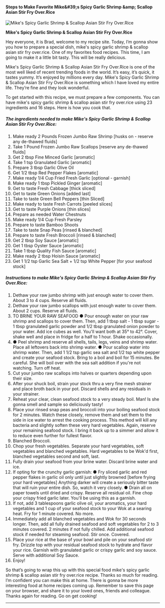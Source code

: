             

#### Steps to Make Favorite Mike&amp;#39;s Spicy Garlic Shrimp &amp;amp; Scallop Asian Stir Fry Over.Rice

![Mike's Spicy Garlic Shrimp &amp; Scallop Asian Stir Fry Over.Rice](https://img-global.cpcdn.com/recipes/38feef909591bebf/751x532cq70/mikes-spicy-garlic-shrimp-scallop-asian-stir-fry-overrice-recipe-main-photo.jpg)

**Mike's Spicy Garlic Shrimp &amp; Scallop Asian Stir Fry Over.Rice**

Hey everyone, it is Brad, welcome to my recipe site. Today, I’m gonna show you how to prepare a special dish, mike's spicy garlic shrimp & scallop asian stir fry over.rice. One of my favorites food recipes. This time, I am going to make it a little bit tasty. This will be really delicious.

Mike's Spicy Garlic Shrimp & Scallop Asian Stir Fry Over.Rice is one of the most well liked of recent trending foods in the world. It’s easy, it’s quick, it tastes yummy. It’s enjoyed by millions every day. Mike's Spicy Garlic Shrimp & Scallop Asian Stir Fry Over.Rice is something which I have loved my entire life. They’re fine and they look wonderful.

To get started with this recipe, we must prepare a few components. You can have mike's spicy garlic shrimp & scallop asian stir fry over.rice using 23 ingredients and 16 steps. Here is how you cook that.

##### The ingredients needed to make Mike's Spicy Garlic Shrimp & Scallop Asian Stir Fry Over.Rice:

1.  Make ready 2 Pounds Frozen Jumbo Raw Shrimp \[husks on - reserve any de-thawed fluids\]
2.  Take 1 Pound Frozen Jumbo Raw Scallops \[reserve any de-thawed fluids\]
3.  Get 2 tbsp Fine Minced Garlic \[aromatic\]
4.  Take 1 tsp Granulated Garlic \[aromatic\]
5.  Prepare 3 tbsp Garlic Olive Oil
6.  Get 1/2 tbsp Red Pepper Flakes \[aromatic\]
7.  Make ready 1/4 Cup Fried Fresh Garlic \[optional - garnish\]
8.  Make ready 1 tbsp Pickled Ginger \[aromatic\]
9.  Get to taste Fresh Cabbage \[thick sliced\]
10.  Get to taste Green Onions \[added last\]
11.  Take to taste Green Bell Peppers \[thin Sliced\]
12.  Make ready to taste Fresh Carrots \[peeled slices\]
13.  Get to taste Purple Onions \[thin slices\]
14.  Prepare as needed Water Chestnuts
15.  Make ready 1/4 Cup Fresh Parsley
16.  Prepare to taste Bamboo Shoots
17.  Take to taste Snap Peas \[rinsed & blanched\]
18.  Prepare to taste Fresh Broccoli \[rinsed & blanched\]
19.  Get 2 tbsp Soy Sauce \[aromatic\]
20.  Get 1 tbsp Oyster Sauce \[aromatic\]
21.  Take 1 tbsp Quality Fish Sauce \[aromatic\]
22.  Make ready 2 tbsp Hoisin Sauce \[aromatic\]
23.  Get 1 1/2 tsp Garlic Sea Salt + 1/2 tsp White Pepper \[for your seafood stock\]

##### Instructions to make Mike's Spicy Garlic Shrimp & Scallop Asian Stir Fry Over.Rice:

1.  Dethaw your raw jumbo shrimp with just enough water to cover them. About 3 to 4 cups. Reserve all fluids.
2.  Dethaw your raw jumbo scallops with just enough water to cover them. About 2 cups. Reserve all fluids.
3.  TO BRINE YOUR RAW SEAFOOD ● Pour enough water on your raw shrimp and scallops to cover them. Then, add 1 tbsp salt - 1 tbsp sugar - 1 tbsp granulated garlic powder and 1/2 tbsp granulated onion powder to your water. Add ice cubes as well. You'll want both at 35° to 42°. Cover, shake well and place in fridge for a half to 1 hour. Shake occasionally.
4.  ● Peel shrimp and reserve all shells, tails, legs, veins and shrimp water. Place all leftovers back into shrimp water. ● Pour scallop water into shrimp water. Then, add 1 1/2 tsp garlic sea salt and 1/2 tsp white pepper and create your seafood stock. Bring to a boil and boil for 15 minutes. Be careful. She will boil over with the sea salt addition if you're not watching. Turn off heat.
5.  Cut your jumbo raw scallops into halves or quarters depending upon their size.
6.  After your shuck boil, strain your stock thru a very fine mesh strainer and place broth back in your pot. Discard shells and any residuals in your strainer.
7.  Reheat your clear, clean seafood stock to a very steady boil. Man! Is she gonna smell and sample so deliciously tasty!
8.  Place your rinsed snap peas and broccoli into your boiling seafood stock for 2 minutes. Watch these closely, remove them and set them to the side in ice water to arrest the cooking process. This method will kill any bacteria and slightly soften these very hard vegetables. Again, reserve your remaining seafood stock. I bring it back up to a simmer and allow it to reduce even further for fullest flavor.
9.  Blanched Broccoli.
10.  Chop your fresh vegetables. Separate your hard vegetables, soft vegetables and blanched vegetables. Hard vegetables to be Wok'd first, blanched vegetables second and soft, last.
11.  Fully drain your seafood from your brine water. Discard brine water and ice.
12.  If opting for the crunchy garlic garnish: ● Fry sliced garlic and red pepper flakes in garlic oil only until just slightly browned \[before frying your hard vegetables\] Anything darker will create a seriously bitter taste that will ruin your entire dish. So, watch it very closely. ● Drain all on paper towels until dried and crispy. Reserve all residual oil. Fine chop your crispy fried garlic later. You'll be using this as a garnish.
13.  If not, add 3 tablespoons garlic olive oil, your aromatics, your hard vegetables and 1 cup of your seafood stock to your Wok at a searing heat. Fry for 1 minute covered. No more.
14.  Immediately add all blanched vegetables and Wok for 30 seconds longer. Then, add all fully drained seafood and soft vegetables for 2 to 3 minutes covered. 2 minutes if not fully chilled. Add additional seafood stock if needed for steaming seafood. Stir once. Covered.
15.  Place your rice at the base of your bowl and pile on your seafood stir fry. Drizzle top with your residual seafood stock to hydrate and flavor your rice. Garnish with granulated garlic or crispy garlic and soy sauce. Serve with additional Soy Sauce.
16.  Enjoy!

So that’s going to wrap this up with this special food mike's spicy garlic shrimp & scallop asian stir fry over.rice recipe. Thanks so much for reading. I’m confident you can make this at home. There is gonna be more interesting food at home recipes coming up. Remember to save this page on your browser, and share it to your loved ones, friends and colleague. Thanks again for reading. Go on get cooking!

* * *